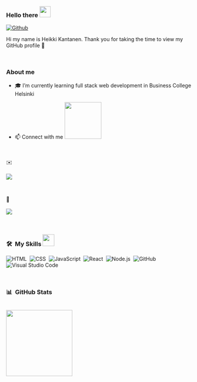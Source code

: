### Hello there  <img src = "https://raw.githubusercontent.com/MartinHeinz/MartinHeinz/master/wave.gif" width = 30px>


[![Github](https://img.shields.io/github/followers/HeikkiKantanen?label=Follow&style=social)](https://github.com/HeikkiKantanen)


Hi my name is Heikki Kantanen. Thank you for taking the time to view my GitHub profile 🙂

<br>

### About me

- 🎓 I’m currently learning full stack web development in Business College Helsinki

- 📫 Connect with me  <img src='https://raw.githubusercontent.com/ShahriarShafin/ShahriarShafin/main/Assets/handshake.gif' width="100px">

<br>

  ✉️ <br>
    <br>
  <a target="_blank" href="mailto:hessu.kantanen@gmail.com"><img src="https://img.shields.io/badge/-Gmail-D14836?style=for-the-badge&logo=Gmail&logoColor=white"></img></a>
  
  <br>
  
  🔗 <br>
     <br>
  <a target="_blank" href="https://www.linkedin.com/in/heikki-kantanen-0b91721a0"> <img src="https://img.shields.io/badge/-LinkedIn-0077B5?style=for-the-badge&logo=Linkedin&logoColor=white"></img> </a>
  
  <br>
  
### 🛠 &nbsp;My Skills   <img src = "https://media2.giphy.com/media/QssGEmpkyEOhBCb7e1/giphy.gif?cid=ecf05e47a0n3gi1bfqntqmob8g9aid1oyj2wr3ds3mg700bl&rid=giphy.gif" width = 32px>

![HTML](https://img.shields.io/badge/-HTML-05122A?style=flat&logo=HTML5)&nbsp;
![CSS](https://img.shields.io/badge/-CSS-05122A?style=flat&logo=CSS3&logoColor=1572B6)&nbsp;
![JavaScript](https://img.shields.io/badge/-JavaScript-05122A?style=flat&logo=javascript)&nbsp;
![React](https://img.shields.io/badge/-React-05122A?style=flat&logo=react)&nbsp;
![Node.js](https://img.shields.io/badge/-Node.js-05122A?style=flat&logo=node.js)&nbsp;
![GitHub](https://img.shields.io/badge/-GitHub-05122A?style=flat&logo=github)&nbsp;
![Visual Studio Code](https://img.shields.io/badge/-Visual%20Studio%20Code-05122A?style=flat&logo=visual-studio-code&logoColor=007ACC)&nbsp;

<br>

### 📊  &nbsp;GitHub Stats

<br>

  <img height="180em" src="https://github-readme-stats-eight-theta.vercel.app/api/top-langs/?username=HeikkiKantanen&layout=compact&langs_count=8&theme=algolia"/>



<!--
**HeikkiKantanen/HeikkiKantanen** is a ✨ _special_ ✨ repository because its `README.md` (this file) appears on your GitHub profile.

Here are some ideas to get you started:

- 🔭 I’m currently working on ...
- 👯 I’m looking to collaborate on ...
- 🤔 I’m looking for help with ...
- 💬 Ask me about ...
- 📫 How to reach me: ...
- 😄 Pronouns: ...
- ⚡ Fun fact: ...
-->
